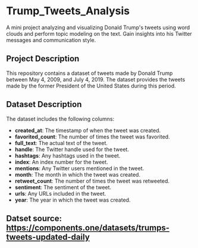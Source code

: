 # Trump_Tweets_Analysis
A mini project analyzing and visualizing Donald Trump's tweets using word clouds and perform topic modeling on the text. Gain insights into his Twitter messages and communication style.

## Project Description
This repository contains a dataset of tweets made by Donald Trump between May 4, 2009, and July 4, 2019. The dataset provides the tweets made by the former President of the United States during this period.

## Dataset Description
The dataset includes the following columns:

- **created_at**: The timestamp of when the tweet was created.
- **favorited_count**: The number of times the tweet was favorited.
- **full_text**: The actual text of the tweet.
- **handle**: The Twitter handle used for the tweet.
- **hashtags**: Any hashtags used in the tweet.
- **index**: An index number for the tweet.
- **mentions**: Any Twitter users mentioned in the tweet.
- **month**: The month in which the tweet was created.
- **retweet_count**: The number of times the tweet was retweeted.
- **sentiment**: The sentiment of the tweet.
- **urls**: Any URLs included in the tweet.
- **year**: The year in which the tweet was created.

## Datset source: https://components.one/datasets/trumps-tweets-updated-daily
